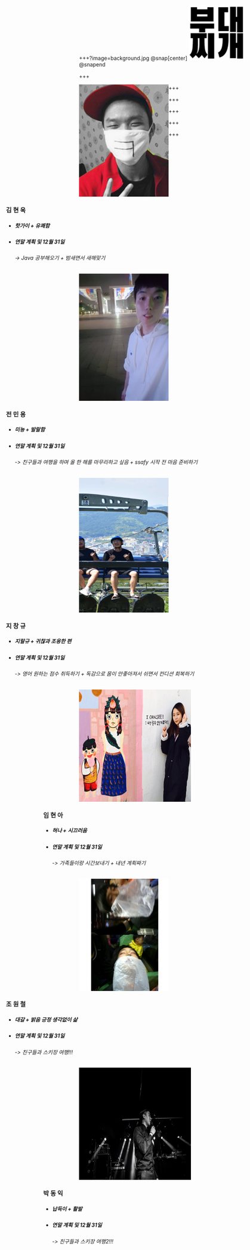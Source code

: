 +++?image=background.jpg
@snap[center]
![Logo](boodaejjigae_mark.png)
@snapend

+++
<div id="container">
    <div style="float:left; width:240px; height:300px">
        <img src="hotguy.jpg" width="240px" height="300px">
    </div>
    <div style="float:right; width:700px">
        <h3 style="font-weight:bold">김 현 욱</h3>
        <ul>
            <li>
            <h5>핫가이 + 유쾌함</h5>
            </li>
            <li>
            <h5>연말 계획 및 12월 31일</h5>
            </li>
            <h6> -> Java 공부해오기 + 밤새면서 새해맞기</h6>
        </ul>
    </div>
</div>

+++
<div id="container" >
    <div style="float:left; width:240px; height:340px">
        <img src="jeon.jpg" width="240px" height="340px">
    </div>
    <div style="float:right; width:700px">
        <h3 style="font-weight:bold">전 민 용</h3>
        <ul>
            <li>
            <h5>미뇽 + 발랄함</h5>
            </li>
            <li>
            <h5>연말 계획 및 12월 31일</h5>
            </li>
            <h6> -> 친구들과 여행을 하며 올 한 해를 마무리하고 싶음 + ssafy 시작 전 마음 준비하기</h6>
        </ul>
    </div>
</div>

+++
<div id="container" >
    <div style="float:left; width:240px; height:360px">
        <img src="ji.jpg" width="240px" height="360px">
    </div>
    <div style="float:right; width:700px">
        <h3 style="font-weight:bold">지 창 규</h3>
        <ul>
            <li>
            <h5>지랄규 + 귀찮과 조용한 편</h5>
            </li>
            <li>
            <h5>연말 계획 및 12월 31일</h5>
            </li>
            <h6> -> 영어 원하는 점수 취득하기 + 독감으로 몸이 안좋아져서 쉬면서 컨디션 회복하기</h6>
        </ul>
    </div>
</div>

+++
<div id="container" >
    <div style="float:left; width:300px; height:300px">
        <img src="lim.jpg" width="300px" height="300px">
    </div>
    <div style="float:right; width:600px">
        <h3 style="font-weight:bold">임 현 아</h3>
        <ul>
            <li>
            <h5>혀나 + 시끄러움</h5>
            </li>
            <li>
            <h5>연말 계획 및 12월 31일</h5>
            </li>
            <h6> -> 가족들이랑 시간보내기 + 내년 계획짜기</h6>
        </ul>
    </div>
</div>

+++
<div id="container" >
    <div style="float:left; width:240px; height:300px">
        <img src="cho.jpg" width="240px" height="300px">
    </div>
    <div style="float:right; width:700px">
        <h3 style="font-weight:bold">조 원 철</h3>
        <ul>
            <li>
            <h5>대갈 + 밝음 긍정 생각없이 삶</h5>
            </li>
            <li>
            <h5>연말 계획 및 12월 31일</h5>
            </li>
            <h6> -> 친구들과 스키장 여행!!!</h6>
        </ul>
    </div>
</div>

+++
<div id="container" >
    <div style="float:left; width:300px; height:300px">
        <img src="park.png" width="300px" height="300px">
    </div>
    <div style="float:right; width:600px">
        <h3 style="font-weight:bold">박 동 익</h3>
        <ul>
            <li>
            <h5>납득이 + 활발</h5>
            </li>
            <li>
            <h5>연말 계획 및 12월 31일</h5>
            </li>
            <h6> -> 친구들과 스키장 여행2!!!</h6>
        </ul>
    </div>
</div>
